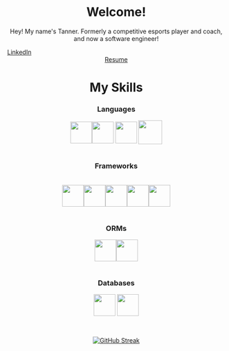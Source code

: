 <h1 align='center' style='font-weight: bold'> Welcome! </h1>
<p align='center'> Hey! My name's Tanner. Formerly a competitive esports player and coach, and now a software engineer!

<div align='center'>
<a style='padding-right: 450px' href='https://www.linkedin.com/in/jtannershaw/'>LinkedIn </a> <a href='https://drive.google.com/file/d/1VpG9t7fJ4o1hNRoUkh6Uk2Fu8l31z9o9/view?usp=sharing'>Resume</a>
</div>
<div>
<h1 align='center' style='font-weight: bold'>My Skills </h1>
<h3 align='center' style='font-weight: bold'>Languages</h3>
<div align='center'>
<img height='50' align='center'src="https://cdn.jsdelivr.net/gh/devicons/devicon/icons/javascript/javascript-original.svg" /><img height='50' align='center'src="https://cdn.jsdelivr.net/gh/devicons/devicon/icons/typescript/typescript-original.svg" />
<img height='50' align='center' src="https://cdn.jsdelivr.net/gh/devicons/devicon/icons/python/python-original-wordmark.svg" /> <img height='55' align='center'src='https://i.imgur.com/l8YvoDn.png'>
</div>
<br />
<div align='center'>
<h3 align='center' style='font-weight: bold'>Frameworks</h3>
<br />
<img height='50' align='center' src="https://cdn.jsdelivr.net/gh/devicons/devicon/icons/express/express-original.svg" /><img height='50' align='center' src="https://cdn.jsdelivr.net/gh/devicons/devicon/icons/flask/flask-original.svg" /><img height='50' align='center' src="https://cdn.jsdelivr.net/gh/devicons/devicon/icons/react/react-original.svg" /><img height='50' align='center' src="https://cdn.jsdelivr.net/gh/devicons/devicon/icons/redux/redux-original.svg" /><img height='50' align='center' src="https://cdn.jsdelivr.net/gh/devicons/devicon/icons/graphql/graphql-plain.svg" />
</div>
<br />
<div align='center'>
<h3 align='center' style='font-weight: bold'>ORMs</h3>
<img height='50' align='center' src="https://cdn.jsdelivr.net/gh/devicons/devicon/icons/sequelize/sequelize-plain.svg" /><img height='50' align='center'src="https://cdn.jsdelivr.net/gh/devicons/devicon/icons/sqlalchemy/sqlalchemy-original.svg" />
</div>
<br />
<div align='center'>
<h3 align='center' style='font-weight: bold'>Databases</h3>
<img height='50' align='center' src="https://cdn.jsdelivr.net/gh/devicons/devicon/icons/postgresql/postgresql-plain-wordmark.svg" /> <img height='50' align='center' src="https://cdn.jsdelivr.net/gh/devicons/devicon/icons/mongodb/mongodb-original.svg" />
</div>
<br />
<br />
<div align='center'>

[![GitHub Streak](http://github-readme-streak-stats.herokuapp.com?user=JTannerShaw&theme=highcontrast&hide_border=true&date_format=M%20j%5B%2C%20Y%5D)](https://git.io/streak-stats)
</div>



